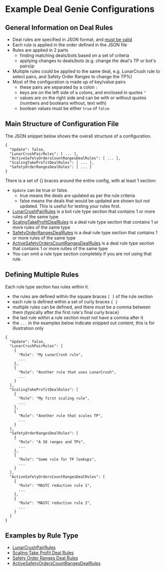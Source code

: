 # Example Deal Genie Configurations

## General Information on Deal Rules
- Deal rules are specified in JSON format, and [must be valid](https://jsonlint.com/)
- Each rule is applied in the order defined in the JSON file
- Rules are applied in 2 parts
  - finding matching deals/bots based on a set of criteria
  - applying changes to deals/bots (e.g. change the deal's TP or bot's pairs)p
- Multiple rules could be applied to the same deal, e.g. LunarCrush rule to select pairs, and Safety Order Ranges to change the TP%)
- Most of the configuration is made up of key/value pairs
  - these pairs are separated by a colon `:`
  - keys are on the left side of a colons, and enclosed in quotes `"`
  - values are on the right side and can be with or without quotes (numbers and booleans without, text with)
  - boolean values must be either `true` of `false`

## Main Structure of Configuration File
The JSON snippet below shows the overall structure of a configuration. 
```
{
  "Update": false,
  "LunarCrushPairRules": [ ... ],  
  "ActiveSafetyOrdersCountRangesDealRules": [ ... ],  
  "ScalingTakeProfitDealRules": [ ... ],
  "SafetyOrderRangesDealRules": [ ... ]
}
```
There is a set of {} braces around the entire config, with at least 1 section:
- `Update` can be true or false.
  - true means the deals are updated as per the rule criteria
  - false means the deals that would be updated are shown but not updated. This is useful for testing your rules first.
- [LunarCrushPairRules](ExampleConfigs-LunarCrushPairRules.md) is a bot rule type section that contains 1 or more rules of the same type
- [ScalingTakeProfitDealRules](ExampleConfigs-ScalingTakeProfits.md) is a deal rule type section that contains 1 or more rules of the same type
- [SafetyOrderRangesDealRules](ExampleConfigs-SafetyOrderRanges.md) is a deal rule type section that contains 1 or more rules of the same type
- [ActiveSafetyOrdersCountRangesDealRules](ExampleConfigs-ActiveSafetyOrdersCount.md) is a deal rule type section that contains 1 or more rultes of the same type
- You can omit a rule type section completely if you are not using that rule.

## Defining Multiple Rules
Each rule type section has rules within it.
- the rules are defined within the square braces `[ ]` of the rule section
- each rule is defined within a set of curly braces `{ }`
- multiple rules can be defined, and there must be a comma between them (typically after the first rule's final curly brace}
- the last rule within a rule section must not have a comma after it
- the `...` in the examples below indicate snipped out content, this is for illustration only
```
{
  "Update": false,
  "LunarCrushPairRules": [
    {
      "Rule": "My LunarCrush rule",
      ...
    },
    {
      "Rule": "Another rule that uses LunarCrush",
      ...
    }
  ],
  "ScalingTakeProfitDealRules": [
    {
      "Rule": "My first scaling rule",
      ...
    },
    {
      "Rule": "Another rule that scales TP",
      ...
    }
  ],
  "SafetyOrderRangesDealRules": [
    {
      "Rule": "A SO ranges and TPs",
      ...
    },
    {
      "Rule": "Some rule for TP lookups",
      ...
    }
  ],
  "ActiveSafetyOrdersCountRangesDealRules": [
    {
      "Rule": "MASTC reduction rule 1",
      ...
    },
    {
      "Rule": "MASTC reduction rule 2",
      ...
    }
  ]
}
```
## Examples by Rule Type
- [LunarCrushPairRules](ExampleConfigs-LunarCrushPairRules.md)
- [Scaling Take Profit Deal Rules](ExampleConfigs-ScalingTakeProfits.md)
- [Safety Order Ranges Deal Rules](ExampleConfigs-SafetyOrderRanges.md)
- [ActiveSafetyOrdersCountRangesDealRules](ExampleConfigs-ActiveSafetyOrdersCount.md) 
